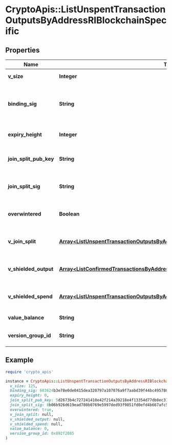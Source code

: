 # CryptoApis::ListUnspentTransactionOutputsByAddressRIBlockchainSpecific

## Properties

| Name | Type | Description | Notes |
| ---- | ---- | ----------- | ----- |
| **v_size** | **Integer** | Represents the virtual size of this transaction |  |
| **binding_sig** | **String** | It is used to enforce balance of Spend and Output transfers, in order to prevent their replay across transactions. |  |
| **expiry_height** | **Integer** | Represents a block height after which the transaction will expire. |  |
| **join_split_pub_key** | **String** | Represents an encoding of a JoinSplitSig public validating key. |  |
| **join_split_sig** | **String** | Is used to sign transactions that contain at least one JoinSplit description. |  |
| **overwintered** | **Boolean** | \&quot;Overwinter\&quot; is the network upgrade for the Zcash blockchain. |  |
| **v_join_split** | [**Array&lt;ListUnspentTransactionOutputsByAddressRIBlockchainSpecificVJoinSplit&gt;**](ListUnspentTransactionOutputsByAddressRIBlockchainSpecificVJoinSplit.md) | Represents a sequence of JoinSplit descriptions using BCTV14 proofs. | [optional] |
| **v_shielded_output** | [**Array&lt;ListConfirmedTransactionsByAddressRIBSZVShieldedOutput&gt;**](ListConfirmedTransactionsByAddressRIBSZVShieldedOutput.md) | Object Array representation of transaction output descriptions | [optional] |
| **v_shielded_spend** | [**Array&lt;ListUnspentTransactionOutputsByAddressRIBlockchainSpecificVShieldedSpend&gt;**](ListUnspentTransactionOutputsByAddressRIBlockchainSpecificVShieldedSpend.md) | Object Array representation of transaction spend descriptions |  |
| **value_balance** | **String** | Defines the transaction value balance. |  |
| **version_group_id** | **String** | Represents the transaction version group ID. |  |

## Example

```ruby
require 'crypto_apis'

instance = CryptoApis::ListUnspentTransactionOutputsByAddressRIBlockchainSpecific.new(
  v_size: 125,
  binding_sig: 603624b3e78e0de0415dea320797a107076a9f7aabd39f44bc4957803330e9891cb33744ac2ec749c2d2d341f29467c49c0ae35bf34765e2fb7c4cda68584804,
  expiry_height: 0,
  join_split_pub_key: 5d2673b4c727241410e42f214a39218e4f13354d77db8ec31243a7be7ed8e2b7,
  join_split_sig: 8b06b926d619ead780b0769e5997ded93f9851fd0efd4b667afc5bcc2792b26cd4a565b4efa7733535fdc09fa566ca59042785d7fd8043d37fdf9e144465080a,
  overwintered: true,
  v_join_split: null,
  v_shielded_output: null,
  v_shielded_spend: null,
  value_balance: 0,
  version_group_id: 0x892f2085
)
```

